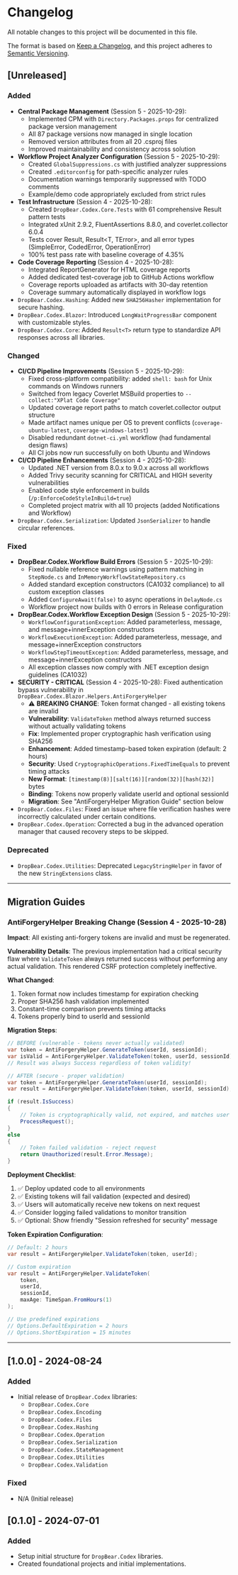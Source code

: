 # Changelog

All notable changes to this project will be documented in this file.

The format is based on [Keep a Changelog](https://keepachangelog.com/en/1.0.0/),
and this project adheres to [Semantic Versioning](https://semver.org/spec/v2.0.0.html).

## [Unreleased]

### Added
- **Central Package Management** (Session 5 - 2025-10-29):
  - Implemented CPM with `Directory.Packages.props` for centralized package version management
  - All 87 package versions now managed in single location
  - Removed version attributes from all 20 .csproj files
  - Improved maintainability and consistency across solution
- **Workflow Project Analyzer Configuration** (Session 5 - 2025-10-29):
  - Created `GlobalSuppressions.cs` with justified analyzer suppressions
  - Created `.editorconfig` for path-specific analyzer rules
  - Documentation warnings temporarily suppressed with TODO comments
  - Example/demo code appropriately excluded from strict rules
- **Test Infrastructure** (Session 4 - 2025-10-28):
  - Created `DropBear.Codex.Core.Tests` with 61 comprehensive Result pattern tests
  - Integrated xUnit 2.9.2, FluentAssertions 8.8.0, and coverlet.collector 6.0.4
  - Tests cover Result<TError>, Result<T, TError>, and all error types (SimpleError, CodedError, OperationError)
  - 100% test pass rate with baseline coverage of 4.35%
- **Code Coverage Reporting** (Session 4 - 2025-10-28):
  - Integrated ReportGenerator for HTML coverage reports
  - Added dedicated test-coverage job to GitHub Actions workflow
  - Coverage reports uploaded as artifacts with 30-day retention
  - Coverage summary automatically displayed in workflow logs
- `DropBear.Codex.Hashing`: Added new `SHA256Hasher` implementation for secure hashing.
- `DropBear.Codex.Blazor`: Introduced `LongWaitProgressBar` component with customizable styles.
- `DropBear.Codex.Core`: Added `Result<T>` return type to standardize API responses across all libraries.

### Changed
- **CI/CD Pipeline Improvements** (Session 5 - 2025-10-29):
  - Fixed cross-platform compatibility: added `shell: bash` for Unix commands on Windows runners
  - Switched from legacy Coverlet MSBuild properties to `--collect:"XPlat Code Coverage"`
  - Updated coverage report paths to match coverlet.collector output structure
  - Made artifact names unique per OS to prevent conflicts (`coverage-ubuntu-latest`, `coverage-windows-latest`)
  - Disabled redundant `dotnet-ci.yml` workflow (had fundamental design flaws)
  - All CI jobs now run successfully on both Ubuntu and Windows
- **CI/CD Pipeline Enhancements** (Session 4 - 2025-10-28):
  - Updated .NET version from 8.0.x to 9.0.x across all workflows
  - Added Trivy security scanning for CRITICAL and HIGH severity vulnerabilities
  - Enabled code style enforcement in builds (`/p:EnforceCodeStyleInBuild=true`)
  - Completed project matrix with all 10 projects (added Notifications and Workflow)
- `DropBear.Codex.Serialization`: Updated `JsonSerializer` to handle circular references.

### Fixed
- **DropBear.Codex.Workflow Build Errors** (Session 5 - 2025-10-29):
  - Fixed nullable reference warnings using pattern matching in `StepNode.cs` and `InMemoryWorkflowStateRepository.cs`
  - Added standard exception constructors (CA1032 compliance) to all custom exception classes
  - Added `ConfigureAwait(false)` to async operations in `DelayNode.cs`
  - Workflow project now builds with 0 errors in Release configuration
- **DropBear.Codex.Workflow Exception Design** (Session 5 - 2025-10-29):
  - `WorkflowConfigurationException`: Added parameterless, message, and message+innerException constructors
  - `WorkflowExecutionException`: Added parameterless, message, and message+innerException constructors
  - `WorkflowStepTimeoutException`: Added parameterless, message, and message+innerException constructors
  - All exception classes now comply with .NET exception design guidelines (CA1032)
- **SECURITY - CRITICAL** (Session 4 - 2025-10-28): Fixed authentication bypass vulnerability in `DropBear.Codex.Blazor.Helpers.AntiForgeryHelper`
  - ⚠️ **BREAKING CHANGE**: Token format changed - all existing tokens are invalid
  - **Vulnerability**: `ValidateToken` method always returned success without actually validating tokens
  - **Fix**: Implemented proper cryptographic hash verification using SHA256
  - **Enhancement**: Added timestamp-based token expiration (default: 2 hours)
  - **Security**: Used `CryptographicOperations.FixedTimeEquals` to prevent timing attacks
  - **New Format**: `[timestamp(8)][salt(16)][random(32)][hash(32)]` bytes
  - **Binding**: Tokens now properly validate userId and optional sessionId
  - **Migration**: See "AntiForgeryHelper Migration Guide" section below
- `DropBear.Codex.Files`: Fixed an issue where file verification hashes were incorrectly calculated under certain conditions.
- `DropBear.Codex.Operation`: Corrected a bug in the advanced operation manager that caused recovery steps to be skipped.

### Deprecated
- `DropBear.Codex.Utilities`: Deprecated `LegacyStringHelper` in favor of the new `StringExtensions` class.

---

## Migration Guides

### AntiForgeryHelper Breaking Change (Session 4 - 2025-10-28)

**Impact**: All existing anti-forgery tokens are invalid and must be regenerated.

**Vulnerability Details**:
The previous implementation had a critical security flaw where `ValidateToken` always returned success without performing any actual validation. This rendered CSRF protection completely ineffective.

**What Changed**:
1. Token format now includes timestamp for expiration checking
2. Proper SHA256 hash validation implemented
3. Constant-time comparison prevents timing attacks
4. Tokens properly bind to userId and sessionId

**Migration Steps**:

```csharp
// BEFORE (vulnerable - tokens never actually validated)
var token = AntiForgeryHelper.GenerateToken(userId, sessionId);
var isValid = AntiForgeryHelper.ValidateToken(token, userId, sessionId);
// Result was always Success regardless of token validity!

// AFTER (secure - proper validation)
var token = AntiForgeryHelper.GenerateToken(userId, sessionId);
var result = AntiForgeryHelper.ValidateToken(token, userId, sessionId);

if (result.IsSuccess)
{
    // Token is cryptographically valid, not expired, and matches user
    ProcessRequest();
}
else
{
    // Token failed validation - reject request
    return Unauthorized(result.Error.Message);
}
```

**Deployment Checklist**:
1. ✅ Deploy updated code to all environments
2. ✅ Existing tokens will fail validation (expected and desired)
3. ✅ Users will automatically receive new tokens on next request
4. ✅ Consider logging failed validations to monitor transition
5. ✅ Optional: Show friendly "Session refreshed for security" message

**Token Expiration Configuration**:
```csharp
// Default: 2 hours
var result = AntiForgeryHelper.ValidateToken(token, userId);

// Custom expiration
var result = AntiForgeryHelper.ValidateToken(
    token,
    userId,
    sessionId,
    maxAge: TimeSpan.FromHours(1)
);

// Use predefined expirations
// Options.DefaultExpiration = 2 hours
// Options.ShortExpiration = 15 minutes
```

---

## [1.0.0] - 2024-08-24
### Added
- Initial release of `DropBear.Codex` libraries:
    - `DropBear.Codex.Core`
    - `DropBear.Codex.Encoding`
    - `DropBear.Codex.Files`
    - `DropBear.Codex.Hashing`
    - `DropBear.Codex.Operation`
    - `DropBear.Codex.Serialization`
    - `DropBear.Codex.StateManagement`
    - `DropBear.Codex.Utilities`
    - `DropBear.Codex.Validation`

### Fixed
- N/A (Initial release)

## [0.1.0] - 2024-07-01
### Added
- Setup initial structure for `DropBear.Codex` libraries.
- Created foundational projects and initial implementations.

